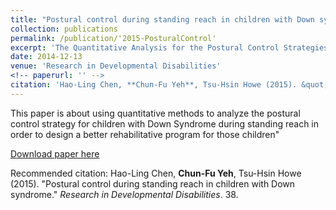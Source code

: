 ```yaml
---
title: "Postural control during standing reach in children with Down syndrome"
collection: publications
permalink: /publication/'2015-PosturalControl'
excerpt: 'The Quantitative Analysis for the Postural Control Strategies in Children with Down Syndrome'
date: 2014-12-13
venue: 'Research in Developmental Disabilities'
<!-- paperurl: '' -->
citation: 'Hao-Ling Chen, **Chun-Fu Yeh**, Tsu-Hsin Howe (2015). &quot;Postural control during standing reach in children with Down syndrome.&quot; <i>Research in Developmental Disabilities</i>. 38.'
---
```

This paper is about using quantitative methods to analyze the postural control strategy for children with Down Syndrome during standing reach in order to design a better rehabilitative program for those children"

[Download paper here](http://yehcf.github.io/cfyehprofile/files/2015-hlchen&cfyeh-PosturalControl.pdf)

Recommended citation: Hao-Ling Chen, **Chun-Fu Yeh**, Tsu-Hsin Howe (2015). &quot;Postural control during standing reach in children with Down syndrome.&quot; <i>Research in Developmental Disabilities</i>. 38.